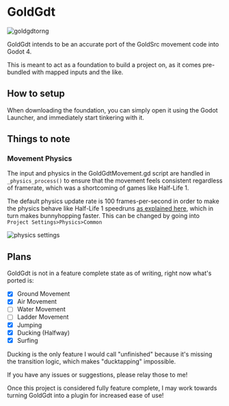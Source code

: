 # GoldGdt
![goldgdtorng](https://github.com/ratmarrow/GoldGdt/assets/155324574/f1d5fdaf-40c7-443f-a8c5-f41cb487ecc0)

GoldGdt intends to be an accurate port of the GoldSrc movement code into Godot 4.

This is meant to act as a foundation to build a project on, as it comes pre-bundled with mapped inputs and the like.

## How to setup

When downloading the foundation, you can simply open it using the Godot Launcher, and immediately start tinkering with it.

## Things to note

### Movement Physics

The input and physics in the GoldGdtMovement.gd script are handled in `_physics_process()` to ensure that the movement feels consistent regardless of framerate, which was a shortcoming of games like Half-Life 1.


The default physics update rate is 100 frames-per-second in order to make the physics behave like Half-Life 1 speedruns [as explained here](https://wiki.sourceruns.org/wiki/FPS_Effects), which in turn makes bunnyhopping faster. This can be changed by going into `Project Settings>Physics>Common`

![physics settings](https://github.com/ratmarrow/GoldGdt/assets/155324574/a0425b64-53ac-41d9-a086-19733971de95)


## Plans

GoldGdt is not in a feature complete state as of writing, right now what's ported is:
- [x] Ground Movement
- [x] Air Movement
- [ ] Water Movement
- [ ] Ladder Movement
- [x] Jumping
- [x] Ducking (Halfway)
- [x] Surfing

Ducking is the only feature I would call "unfinished" because it's missing the transition logic, which makes "ducktapping" impossible.

If you have any issues or suggestions, please relay those to me!

Once this project is considered fully feature complete, I may work towards turning GoldGdt into a plugin for increased ease of use!
